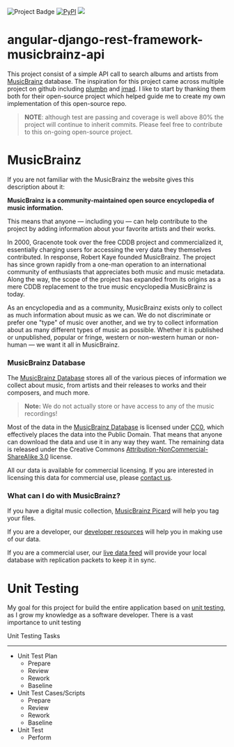 <img src="https://ci.appveyor.com/api/projects/status/32r7s2skrgm9ubva?svg=true&passingText=master%20-%20OK" alt="Project Badge"> [![PyPI](https://img.shields.io/pypi/pyversions/Django.svg)]()
<img src="https://img.shields.io/codacy/coverage/59d607d0e311408885e418004068ea58.svg">

# angular-django-rest-framework-musicbrainz-api

This project consist of a simple API call to search albums and artists from [MusicBrainz](https://musicbrainz.org/) database.  The inspiration for this project came across multiple project on github including [plumbn](https://github.com/plumbn/MusicList) and [jmad](https://github.com/kevinharvey/jmad).  I like to start by thanking them both for their open-source project which helped guide me to create my own implementation of this open-source repo.

> **NOTE**: although test are passing and coverage is well above 80% the project will continue to inherit commits.  Please feel free to contribute to this on-going open-source project.

# MusicBrainz

If you are not familiar with the MusicBrainz the website gives this description about it:

**MusicBrainz is a community-maintained open source encyclopedia of music information.**

This means that anyone — including you — can help contribute to the project by adding information about your favorite artists and their works.

In 2000, Gracenote took over the free CDDB project and commercialized it, essentially charging users for accessing the very data they themselves contributed. In response, Robert Kaye founded MusicBrainz. The project has since grown rapidly from a one-man operation to an international community of enthusiasts that appreciates both music and music metadata. Along the way, the scope of the project has expanded from its origins as a mere CDDB replacement to the true music encyclopedia MusicBrainz is today.

As an encyclopedia and as a community, MusicBrainz exists only to collect as much information about music as we can. We do not discriminate or prefer one "type" of music over another, and we try to collect information about as many different types of music as possible. Whether it is published or unpublished, popular or fringe, western or non-western human or non-human — we want it all in MusicBrainz.

### MusicBrainz Database

The [MusicBrainz Database](https://musicbrainz.org/doc/MusicBrainz_Database) stores all of the various pieces of information we collect about music, from artists and their releases to works and their composers, and much more. 

> **Note:** We do not actually store or have access to any of the music recordings!

Most of the data in the [MusicBrainz Database](https://musicbrainz.org/doc/MusicBrainz_Database) is licensed under [CC0](http://creativecommons.org/publicdomain/zero/1.0/), which effectively places the data into the Public Domain. That means that anyone can download the data and use it in any way they want. The remaining data is released under the Creative Commons [Attribution-NonCommercial-ShareAlike 3.0](http://creativecommons.org/licenses/by-nc-sa/3.0/) license.

All our data is available for commercial licensing. If you are interested in licensing this data for commercial use, please [contact us](https://musicbrainz.org/doc/Contact_Us).

### What can I do with MusicBrainz?
If you have a digital music collection, [MusicBrainz Picard](https://musicbrainz.org/doc/MusicBrainz_Picard) will help you tag your files.

If you are a developer, our [developer resources](https://musicbrainz.org/doc/Developer_Resources) will help you in making use of our data.

If you are a commercial user, our [live data feed](https://musicbrainz.org/doc/Live_Data_Feed) will provide your local database with replication packets to keep it in sync.

# Unit Testing

My goal for this project for build the entire application based on [unit testing](http://softwaretestingfundamentals.com/unit-testing/), as I grow my knowledge as a software developer.  There is a vast importance to unit testing 

Unit Testing Tasks

--------------------

-   Unit Test Plan
    -   Prepare
    -   Review
    -   Rework
    -   Baseline
-   Unit Test Cases/Scripts
    -   Prepare
    -   Review
    -   Rework
    -   Baseline
-   Unit Test
    -   Perform



